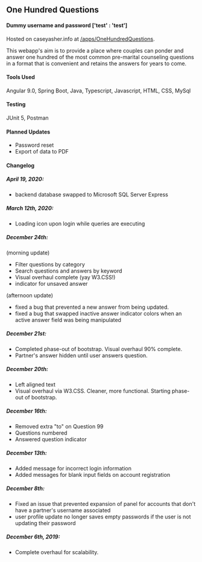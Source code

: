 ## One Hundred Questions

#### Dummy username and password ['test' : 'test']

Hosted on caseyasher.info at [/apps/OneHundredQuestions](https://tomcat.caseyasher.info/apps/OneHundredQuestions/).

This webapp's aim is to provide a place where couples can ponder and answer one hundred of the most common pre-marital counseling questions in a format that is convenient and retains the answers for years to come.

#### Tools Used
Angular 9.0, Spring Boot, Java, Typescript, Javascript, HTML, CSS, MySql

#### Testing
JUnit 5, Postman

#### Planned Updates
* Password reset
* Export of data to PDF


#### Changelog
##### April 19, 2020:
  - backend database swapped to Microsoft SQL Server Express

##### March 12th, 2020:
  - Loading icon upon login while queries are executing

##### December 24th:

  (morning update)
  - Filter questions by category
  - Search questions and answers by keyword
  - Visual overhaul complete (yay W3.CSS!)
  - indicator for unsaved answer

(afternoon update)
  - fixed a bug that prevented a new answer from being updated.
  - fixed a bug that swapped inactive answer indicator colors when an active answer field was being manipulated

##### December 21st:
  - Completed phase-out of bootstrap. Visual overhaul 90% complete.
  - Partner's answer hidden until user answers question.

##### December 20th:
  - Left aligned text
  - Visual overhaul via W3.CSS. Cleaner, more functional. Starting phase-out of bootstrap.

##### December 16th:
  - Removed extra "to" on Question 99
  - Questions numbered
  - Answered question indicator

##### December 13th:
  - Added message for incorrect login information
  - Added messages for blank input fields on account registration

##### December 8th:  
  - Fixed an issue that prevented expansion of panel for accounts that don't have a partner's username associated
  - user profile update no longer saves empty passwords if the user is not updating their password

##### December 6th, 2019:
  - Complete overhaul for scalability.
